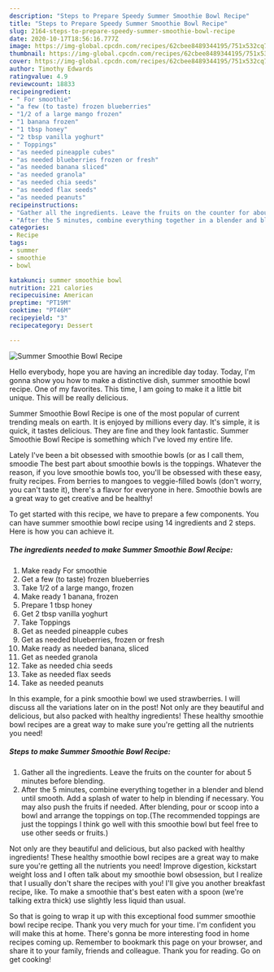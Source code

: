 ```yaml
---
description: "Steps to Prepare Speedy Summer Smoothie Bowl Recipe"
title: "Steps to Prepare Speedy Summer Smoothie Bowl Recipe"
slug: 2164-steps-to-prepare-speedy-summer-smoothie-bowl-recipe
date: 2020-10-17T18:56:16.777Z
image: https://img-global.cpcdn.com/recipes/62cbee8489344195/751x532cq70/summer-smoothie-bowl-recipe-recipe-main-photo.jpg
thumbnail: https://img-global.cpcdn.com/recipes/62cbee8489344195/751x532cq70/summer-smoothie-bowl-recipe-recipe-main-photo.jpg
cover: https://img-global.cpcdn.com/recipes/62cbee8489344195/751x532cq70/summer-smoothie-bowl-recipe-recipe-main-photo.jpg
author: Timothy Edwards
ratingvalue: 4.9
reviewcount: 18833
recipeingredient:
- " For smoothie"
- "a few (to taste) frozen blueberries"
- "1/2 of a large mango frozen"
- "1 banana frozen"
- "1 tbsp honey"
- "2 tbsp vanilla yoghurt"
- " Toppings"
- "as needed pineapple cubes"
- "as needed blueberries frozen or fresh"
- "as needed banana sliced"
- "as needed granola"
- "as needed chia seeds"
- "as needed flax seeds"
- "as needed peanuts"
recipeinstructions:
- "Gather all the ingredients. Leave the fruits on the counter for about 5 minutes before blending."
- "After the 5 minutes, combine everything together in a blender and blend until smooth. Add a splash of water to help in blending if necessary. You may also push the fruits if needed. After blending, pour or scoop into a bowl and arrange the toppings on top.(The recommended toppings are just the toppings I think go well with this smoothie bowl but feel free to use other seeds or fruits.)"
categories:
- Recipe
tags:
- summer
- smoothie
- bowl

katakunci: summer smoothie bowl 
nutrition: 221 calories
recipecuisine: American
preptime: "PT19M"
cooktime: "PT46M"
recipeyield: "3"
recipecategory: Dessert

---
```



![Summer Smoothie Bowl Recipe](https://img-global.cpcdn.com/recipes/62cbee8489344195/751x532cq70/summer-smoothie-bowl-recipe-recipe-main-photo.jpg)

Hello everybody, hope you are having an incredible day today. Today, I'm gonna show you how to make a distinctive dish, summer smoothie bowl recipe. One of my favorites. This time, I am going to make it a little bit unique. This will be really delicious.

Summer Smoothie Bowl Recipe is one of the most popular of current trending meals on earth. It is enjoyed by millions every day. It's simple, it is quick, it tastes delicious. They are fine and they look fantastic. Summer Smoothie Bowl Recipe is something which I've loved my entire life.

Lately I&#39;ve been a bit obsessed with smoothie bowls (or as I call them, smoodie The best part about smoothie bowls is the toppings. Whatever the reason, if you love smoothie bowls too, you&#39;ll be obsessed with these easy, fruity recipes. From berries to mangoes to veggie-filled bowls (don&#39;t worry, you can&#39;t taste it), there&#39;s a flavor for everyone in here. Smoothie bowls are a great way to get creative and be healthy!


To get started with this recipe, we have to prepare a few components. You can have summer smoothie bowl recipe using 14 ingredients and 2 steps. Here is how you can achieve it.

<!--inarticleads1-->

##### The ingredients needed to make Summer Smoothie Bowl Recipe:

1. Make ready  For smoothie
1. Get a few (to taste) frozen blueberries
1. Take 1/2 of a large mango, frozen
1. Make ready 1 banana, frozen
1. Prepare 1 tbsp honey
1. Get 2 tbsp vanilla yoghurt
1. Take  Toppings
1. Get as needed pineapple cubes
1. Get as needed blueberries, frozen or fresh
1. Make ready as needed banana, sliced
1. Get as needed granola
1. Take as needed chia seeds
1. Take as needed flax seeds
1. Take as needed peanuts


In this example, for a pink smoothie bowl we used strawberries. I will discuss all the variations later on in the post! Not only are they beautiful and delicious, but also packed with healthy ingredients! These healthy smoothie bowl recipes are a great way to make sure you&#39;re getting all the nutrients you need! 

<!--inarticleads2-->

##### Steps to make Summer Smoothie Bowl Recipe:

1. Gather all the ingredients. Leave the fruits on the counter for about 5 minutes before blending.
1. After the 5 minutes, combine everything together in a blender and blend until smooth. Add a splash of water to help in blending if necessary. You may also push the fruits if needed. After blending, pour or scoop into a bowl and arrange the toppings on top.(The recommended toppings are just the toppings I think go well with this smoothie bowl but feel free to use other seeds or fruits.)


Not only are they beautiful and delicious, but also packed with healthy ingredients! These healthy smoothie bowl recipes are a great way to make sure you&#39;re getting all the nutrients you need! Improve digestion, kickstart weight loss and I often talk about my smoothie bowl obsession, but I realize that I usually don&#39;t share the recipes with you! I&#39;ll give you another breakfast recipe, like. To make a smoothie that&#39;s best eaten with a spoon (we&#39;re talking extra thick) use slightly less liquid than usual. 

So that is going to wrap it up with this exceptional food summer smoothie bowl recipe recipe. Thank you very much for your time. I'm confident you will make this at home. There's gonna be more interesting food in home recipes coming up. Remember to bookmark this page on your browser, and share it to your family, friends and colleague. Thank you for reading. Go on get cooking!
